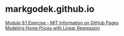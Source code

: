# markgodek.github.io
<a href="https://markgodek.github.io/PCDE-Activity-9.1/">Module 9.1 Exercise - MIT Information on GitHub Pages</a><br>
<a href="https://github.com/markgodek/DataEngineering/tree/0f0ce2374c56441244ebc01174c1daaeac64e473/Module7-LinearRegression">Modeling Home Prices with Linear Regression</a>
